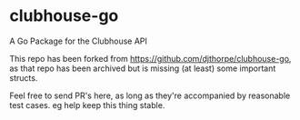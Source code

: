 # clubhouse-go
A Go Package for the Clubhouse API

This repo has been forked from https://github.com/djthorpe/clubhouse-go, as that repo has been archived but is
missing (at least) some important structs.

Feel free to send PR's here, as long as they're accompanied by reasonable test cases.  eg help keep this thing stable.